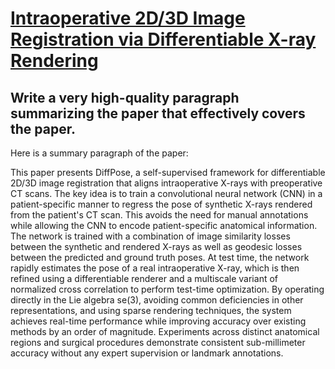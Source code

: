 # [Intraoperative 2D/3D Image Registration via Differentiable X-ray   Rendering](https://arxiv.org/abs/2312.06358)

## Write a very high-quality paragraph summarizing the paper that effectively covers the paper.

 Here is a summary paragraph of the paper:

This paper presents DiffPose, a self-supervised framework for differentiable 2D/3D image registration that aligns intraoperative X-rays with preoperative CT scans. The key idea is to train a convolutional neural network (CNN) in a patient-specific manner to regress the pose of synthetic X-rays rendered from the patient's CT scan. This avoids the need for manual annotations while allowing the CNN to encode patient-specific anatomical information. The network is trained with a combination of image similarity losses between the synthetic and rendered X-rays as well as geodesic losses between the predicted and ground truth poses. At test time, the network rapidly estimates the pose of a real intraoperative X-ray, which is then refined using a differentiable renderer and a multiscale variant of normalized cross correlation to perform test-time optimization. By operating directly in the Lie algebra se(3), avoiding common deficiencies in other representations, and using sparse rendering techniques, the system achieves real-time performance while improving accuracy over existing methods by an order of magnitude. Experiments across distinct anatomical regions and surgical procedures demonstrate consistent sub-millimeter accuracy without any expert supervision or landmark annotations.

